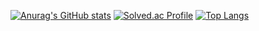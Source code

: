 [![Anurag's GitHub stats](https://github-readme-stats.vercel.app/api?username=kyumin7487)](https://github.com/cshyeon32)
[![Solved.ac Profile](http://mazassumnida.wtf/api/generate_badge?boj=gyumin7487)](https://solved.ac/sohyeon)
[![Top Langs](https://github-readme-stats.vercel.app/api/top-langs/?username=cshyeon32&langs_count=10&layout=compact)]()
